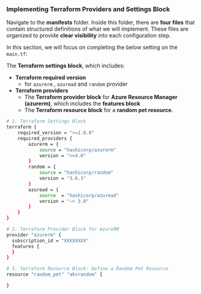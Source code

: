 ### **Implementing Terraform Providers and Settings Block**  
Navigate to the **manifests** folder. Inside this folder, there are **four files** that contain structured definitions of what we will implement. These files are organized to provide **clear visibility** into each configuration step.  

In this section, we will focus on completing the below setting on the `main.tf`:  

The **Terraform settings block**, which includes:  
-  **Terraform required version**  
    - for `azurerm` , `azuread` and `random` provider
- **Terraform providers**  
    - The **Terraform provider block** for **Azure Resource Manager (azurerm)**, which includes the **features block**
    - The **Terraform resource block** for a **random pet resource**.  

```sh
# 1. Terraform Settings Block
terraform {
    required_version = ">=1.0.0"
    required_providers {
        azurerm = {
            source = "hashicorp/azurerm"
            version = ">=4.0"
        }
        random = {
            source = "hashicorp/random"
            version = "3.6.3"
        }
        azuread = {
            source  = "hashicorp/azuread"
            version = "~> 3.0"
        }
    }
}

# 2. Terraform Provider Block for AzureRM
provider "azurerm" {
  subscription_id = "XXXXXXXX"
  features {
  }
}

# 3. Terraform Resource Block: Define a Random Pet Resource
resource "random_pet" "aksrandom" {

}
```